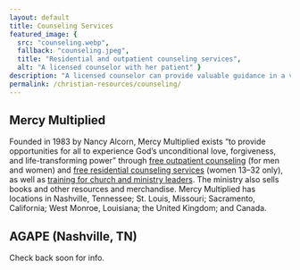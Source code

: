 ```yaml
---
layout: default
title: Counseling Services
featured_image: {
  src: "counseling.webp",
  fallback: "counseling.jpeg",
  title: "Residential and outpatient counseling services",
  alt: "A licensed counselor with her patient" }
description: "A licensed counselor can provide valuable guidance in a variety of life circumstances."
permalink: /christian-resources/counseling/
---
```


<script>
	gtag('set', 'content_group', 'Christian resources');
</script>

## Mercy Multiplied

Founded in 1983 by Nancy Alcorn, Mercy Multiplied exists “to provide opportunities for all to experience God’s unconditional love, forgiveness, and life-transforming power” through [free outpatient counseling](https://mercymultiplied.com/locations/outpatient/) (for men and women) and [free residential counseling services](https://mercymultiplied.com/residential-program/) (women 13–32 only), as well as [training for church and ministry leaders](https://mercymultiplied.com/outreach/). The ministry also sells books and other resources and merchandise. Mercy Multiplied has locations in Nashville, Tennessee; St. Louis, Missouri; Sacramento, California; West Monroe, Louisiana; the United Kingdom; and Canada.

## AGAPE (Nashville, TN)

Check back soon for info.